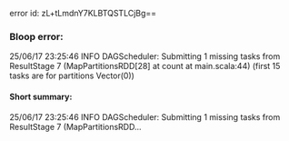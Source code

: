 error id: zL+tLmdnY7KLBTQSTLCjBg==
### Bloop error:

25/06/17 23:25:46 INFO DAGScheduler: Submitting 1 missing tasks from ResultStage 7 (MapPartitionsRDD[28] at count at main.scala:44) (first 15 tasks are for partitions Vector(0))
#### Short summary: 

25/06/17 23:25:46 INFO DAGScheduler: Submitting 1 missing tasks from ResultStage 7 (MapPartitionsRDD...